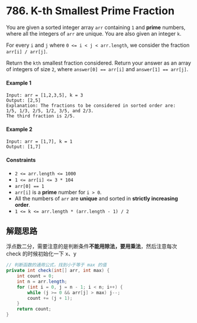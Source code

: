 # 786. K-th Smallest Prime Fraction

You are given a sorted integer array `arr` containing `1` and **prime** numbers, where all the integers of `arr` are unique. You are also given an integer `k`.

For every `i` and `j` where `0 <= i < j < arr.length`, we consider the fraction `arr[i] / arr[j]`.

Return the `kth` smallest fraction considered. Return your answer as an array of integers of size `2`, where `answer[0] == arr[i]` and `answer[1] == arr[j]`.

#### Example 1

```
Input: arr = [1,2,3,5], k = 3
Output: [2,5]
Explanation: The fractions to be considered in sorted order are:
1/5, 1/3, 2/5, 1/2, 3/5, and 2/3.
The third fraction is 2/5.
```

#### Example 2

```
Input: arr = [1,7], k = 1
Output: [1,7]
```

#### Constraints

+ `2 <= arr.length <= 1000`
+ `1 <= arr[i] <= 3 * 104`
+ `arr[0] == 1`
+ `arr[i]` is a **prime** number for `i > 0`.
+ All the numbers of `arr` are **unique** and sorted in **strictly increasing order**.
+ `1 <= k <= arr.length * (arr.length - 1) / 2`

## 解题思路

浮点数二分，需要注意的是判断条件**不能用除法，要用乘法**，然后注意每次 check 的时候初始化一下 x、y

```java
// 判断函数的通用公式，找到小于等于 max 的值
private int check(int[] arr, int max) {
    int count = 0;
    int n = arr.length;
    for (int i = 0, j = n - 1; i < n; i++) {
        while (j >= 0 && arr[j] > max) j--;
        count += (j + 1);
    }
    return count;
}
```
